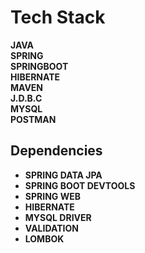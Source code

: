# Tech Stack

**JAVA**  
**SPRING**  
**SPRINGBOOT**  
**HIBERNATE**  
**MAVEN**  
**J.D.B.C**  
**MYSQL**  
**POSTMAN**  

## Dependencies

- **SPRING DATA JPA**
- **SPRING BOOT DEVTOOLS**
- **SPRING WEB**
- **HIBERNATE**
- **MYSQL DRIVER**
- **VALIDATION**
- **LOMBOK**

